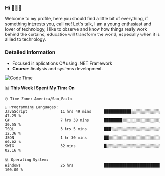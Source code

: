 


### Hi 🙋🏽‍♂️

Welcome to my profile, here you should find a little bit of everything, if something interests you, call me! Let's talk,
I am a young enthusiast and lover of technology, I like to observe and know how things really work behind the curtains, 
education will transform the world, especially when it is allied to technology.

### Detailed information
* Focused in aplications C# using .NET Framework
* **Course**: Analysis and systems development.

<!--START_SECTION:waka-->
![Code Time](http://img.shields.io/badge/Code%20Time-419%20hrs%209%20mins-blue)

📊 **This Week I Spent My Time On** 

```text
🕑︎ Time Zone: America/Sao_Paulo

💬 Programming Languages: 
JavaScript               11 hrs 49 mins      ████████████░░░░░░░░░░░░░   47.25 % 
C#                       7 hrs 38 mins       ████████░░░░░░░░░░░░░░░░░   30.55 % 
TSQL                     3 hrs 5 mins        ███░░░░░░░░░░░░░░░░░░░░░░   12.36 % 
JSON                     1 hr 30 mins        ██░░░░░░░░░░░░░░░░░░░░░░░   06.02 % 
SWIG                     32 mins             █░░░░░░░░░░░░░░░░░░░░░░░░   02.16 % 

💻 Operating System: 
Windows                  25 hrs              █████████████████████████   100.00 % 
```


<!--END_SECTION:waka-->


